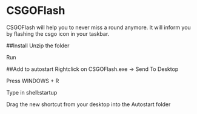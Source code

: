 # CSGOFlash
CSGOFlash will help you to never miss a round anymore. It will inform you by flashing the csgo icon in your taskbar.

##Install
Unzip the folder

Run

##Add to autostart
Rightclick on CSGOFlash.exe -> Send To Desktop

Press WINDOWS + R

Type in shell:startup

Drag the new shortcut from your desktop into the Autostart folder
